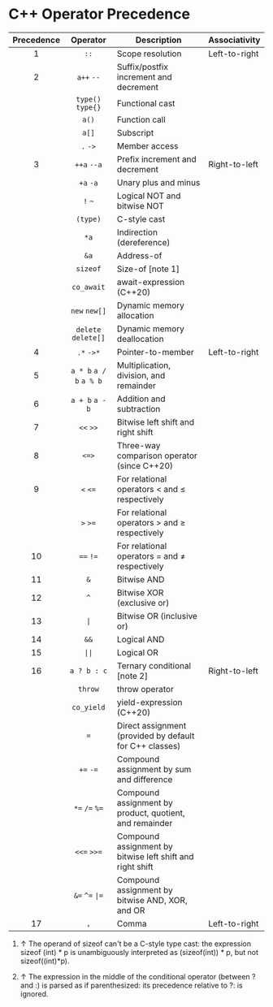# C++ Operator Precedence

|Precedence |Operator             |Description                                              |Associativity|
|:---------:|:-------------------:|---------------------------------------------------------|-------------|
|1          |`::`                 |Scope resolution                                         |Left-to-right|
|2          |`a++`   `--`         |Suffix/postfix increment and decrement                   |             |
|           |`type()`   `type{}`  |Functional cast                                          |             |
|           |`a()`                |Function call                                            |             |
|           |`a[]`                |Subscript                                                |             |
|           |`.`   `->`           |Member access                                            |             |
|3          |`++a`   `--a`        |Prefix increment and decrement                           |Right-to-left|
|           |`+a`   `-a`          |Unary plus and minus                                     |             |
|           |`!`   `~`            |Logical NOT and bitwise NOT                              |             |
|           |`(type)`             |C-style cast                                             |             |
|           |`*a`                 |Indirection (dereference)                                |             |
|           |`&a`                 |Address-of                                               |             |
|           |`sizeof`             |Size-of [note 1]                                         |             |
|           |`co_await`           |await-expression (C++20)                                 |             |
|           |`new`   `new[]`      |Dynamic memory allocation                                |             |
|           |`delete`   `delete[]`|Dynamic memory deallocation                              |             |
|4          |`.*`   `->*`         |Pointer-to-member                                        |Left-to-right|
|5          |`a * b`   `a / b`   `a % b`|Multiplication, division, and remainder                  |             |
|6          |`a + b`   `a - b`        |Addition and subtraction                                 |             |
|7          |`<<`   `>>`          |Bitwise left shift and right shift                       |             |
|8          |`<=>`                |Three-way comparison operator (since C++20)              |             |
|9          |`<`   `<=`           |For relational operators < and ≤ respectively            |             |
|           |`>`   `>=`           |For relational operators > and ≥ respectively            |             |
|10         |`==`   `!=`          |For relational operators = and ≠ respectively            |             |
|11         |`&`                  |Bitwise AND                                              |             |
|12         |`^`                  |Bitwise XOR (exclusive or)                               |             |
|13         |`\|`                 |Bitwise OR (inclusive or)                                |             |
|14         |`&&`                 |Logical AND                                              |             |
|15         |`\|\|`               |Logical OR                                               |             |
|16         |`a ? b : c`              |Ternary conditional [note 2]                             |Right-to-left|
|           |`throw`              |throw operator                                           |             |
|           |`co_yield`           |yield-expression (C++20)                                 |             |
|           |`=`                  |Direct assignment (provided by default for C++ classes)  |             |
|           |`+=`   `-=`          |Compound assignment by sum and difference                |             |
|           |`*=`   `/=`   `%=`   |Compound assignment by product, quotient, and remainder  |             |
|           |`<<=`   `>>=`        |Compound assignment by bitwise left shift and right shift|             |
|           |`&=`   `^=`   `\|=`  |Compound assignment by bitwise AND, XOR, and OR          |             |
|17         |`,`                  |Comma                                                    |Left-to-right|

1. ↑ The operand of sizeof can't be a C-style type cast: the expression sizeof (int) * p is unambiguously interpreted as (sizeof(int)) * p, but not sizeof((int)*p).

2. ↑ The expression in the middle of the conditional operator (between ? and :) is parsed as if parenthesized: its precedence relative to ?: is ignored.

